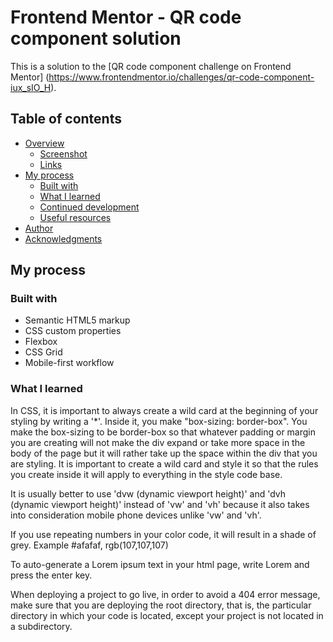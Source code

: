 # Frontend Mentor - QR code component solution

This is a solution to the [QR code component challenge on Frontend Mentor]
(https://www.frontendmentor.io/challenges/qr-code-component-iux_sIO_H). 
## Table of contents

- [Overview](#overview)
  - [Screenshot](#screenshot)
  - [Links](#links)
- [My process](#my-process)
  - [Built with](#built-with)
  - [What I learned](#what-i-learned)
  - [Continued development](#continued-development)
  - [Useful resources](#useful-resources)
- [Author](#author)
- [Acknowledgments](#acknowledgments)

## My process

### Built with

- Semantic HTML5 markup
- CSS custom properties
- Flexbox
- CSS Grid
- Mobile-first workflow

### What I learned

In CSS, it is important to always create a wild card at the beginning of your styling by writing a '*'. Inside it, you make "box-sizing: border-box". You make the box-sizing to be border-box so that whatever padding or margin you are creating will not make the div expand or take more space in the body of the page but it will rather take up the space within the div that you are styling. It is important to create a wild card and style it so that the rules you create inside it will apply to everything in the style code base.

It is usually better to use 'dvw (dynamic viewport height)' and 'dvh (dynamic viewport height)' instead of 'vw' and 'vh' because it also takes into consideration mobile phone devices unlike 'vw' and 'vh'.

If you use repeating numbers in your color code, it will result in a shade of grey.
Example #afafaf, rgb(107,107,107)

To auto-generate a Lorem ipsum text in your html page, write Lorem and press the enter key.

When deploying a project to go live, in order to avoid a 404 error message, make sure that you
are deploying the root directory, that is, the particular directory in which your code is 
located, except your project is not located in a subdirectory.
